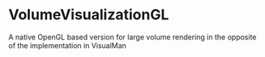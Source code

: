 # VolumeVisualizationGL
A native OpenGL based version for large volume rendering in the opposite of the implementation in VisualMan 
